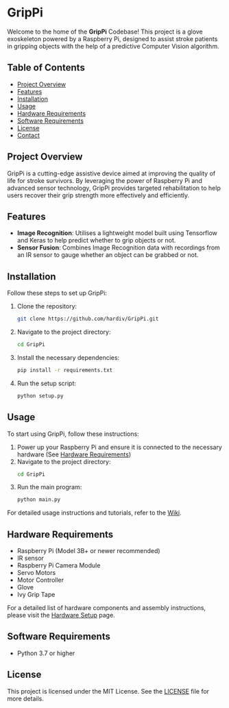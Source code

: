 # GripPi

Welcome to the home of the **GripPi** Codebase! This project is a glove exoskeleton powered by a Raspberry Pi, designed to assist stroke patients in gripping objects with the help of a predictive Computer Vision algorithm.

## Table of Contents

- [Project Overview](#project-overview)
- [Features](#features)
- [Installation](#installation)
- [Usage](#usage)
- [Hardware Requirements](#hardware-requirements)
- [Software Requirements](#software-requirements)
- [License](#license)
- [Contact](#contact)

## Project Overview

GripPi is a cutting-edge assistive device aimed at improving the quality of life for stroke survivors. By leveraging the power of Raspberry Pi and advanced sensor technology, GripPi provides targeted rehabilitation to help users recover their grip strength more effectively and efficiently.

## Features

- **Image Recognition**: Utilises a lightweight model built using Tensorflow and Keras to help predict whether to grip objects or not.
- **Sensor Fusion**: Combines Image Recognition data with recordings from an IR sensor to gauge whether an object can be grabbed or not.

## Installation

Follow these steps to set up GripPi:

1. Clone the repository:
    ```sh
    git clone https://github.com/hardiv/GripPi.git
    ```
2. Navigate to the project directory:
    ```sh
    cd GripPi
    ```
3. Install the necessary dependencies:
    ```sh
    pip install -r requirements.txt
    ```
4. Run the setup script:
    ```sh
    python setup.py
    ```

## Usage

To start using GripPi, follow these instructions:

1. Power up your Raspberry Pi and ensure it is connected to the necessary hardware (See [Hardware Requirements](#hardware-requirements))
2. Navigate to the project directory:
    ```sh
    cd GripPi
    ```
3. Run the main program:
    ```sh
    python main.py
    ```

For detailed usage instructions and tutorials, refer to the [Wiki](https://github.com/hardiv/GripPi/wiki).

## Hardware Requirements

- Raspberry Pi (Model 3B+ or newer recommended)
- IR sensor
- Raspberry Pi Camera Module
- Servo Motors
- Motor Controller
- Glove
- Ivy Grip Tape

For a detailed list of hardware components and assembly instructions, please visit the [Hardware Setup](https://github.com/hardiv/GripPi/wiki/Hardware-Setup) page.

## Software Requirements

- Python 3.7 or higher

## License

This project is licensed under the MIT License. See the [LICENSE](LICENSE) file for more details.
